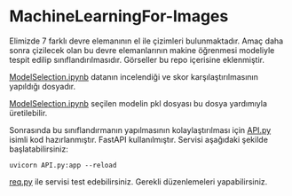 # MachineLearningFor-Images

Elimizde 7 farklı devre elemanının el ile çizimleri bulunmaktadır. Amaç daha sonra çizilecek olan bu devre elemanlarının makine öğrenmesi modeliyle tespit edilip sınıflandırılmasıdır.
Görseller bu repo içerisine eklenmiştir. 

[ModelSelection.ipynb](https://www.google.com](https://github.com/hamza37yavuz/MachineLearningFor-Images/blob/main/ModelSelection.ipynb)https://github.com/hamza37yavuz/MachineLearningFor-Images/blob/main/ModelSelection.ipynb) datanın incelendiği ve skor karşılaştırılmasının yapıldığı dosyadır.

[ModelSelection.ipynb](https://github.com/hamza37yavuz/MachineLearningFor-Images/blob/main/circuit_components_ml.py) seçilen modelin pkl dosyası bu dosya yardımıyla üretilebilir.

Sonrasında bu sınıflandırmanın yapılmasının kolaylaştırılması için [API.py](https://github.com/hamza37yavuz/MachineLearningFor-Images/blob/main/API.py) isimli kod hazırlanmıştır. FastAPI kullanılmıştır. Servisi aşağıdaki şekilde başlatabilirsiniz:

`uvicorn API.py:app --reload`

[req.py](https://github.com/hamza37yavuz/MachineLearningFor-Images/blob/main/req.py) ile servisi test edebilirsiniz. Gerekli düzenlemeleri yapabilirsiniz.


